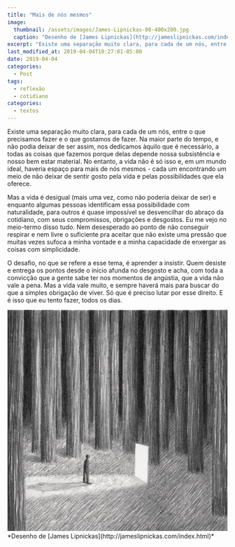 ```yaml
---
title: "Mais de nós mesmos"
image: 
  thumbnail: /assets/images/James-Lipnickas-08-400x200.jpg
  caption: "Desenho de [James Lipnickas](http://jameslipnickas.com/index.html)"
excerpt: "Existe uma separação muito clara, para cada de um nós, entre o que precisamos fazer e o que gostamos de fazer."
last_modified_at: 2019-04-04T10:27:01-05:00
date: 2019-04-04
categories:
  - Post
tags: 
  - reflexão
  - cotidiano
categories:
  - textos
---
```


Existe uma separação muito clara, para cada de um nós, entre o que precisamos fazer e o que gostamos de fazer. Na maior parte do tempo, e não podia deixar de ser assim, nos dedicamos àquilo que é necessário, a todas as coisas que fazemos porque delas depende nossa subsistência e nosso bem estar material. No entanto, a vida não é só isso e, em um mundo ideal, haveria espaço para mais de nós mesmos - cada um encontrando um meio de não deixar de sentir gosto pela vida e pelas possibilidades que ela oferece.

Mas a vida é desigual (mais uma vez, como não poderia deixar de ser) e enquanto algumas pessoas identificam essa possibilidade com naturalidade, para outros é quase impossível se desvencilhar do abraço da cotidiano, com seus compromissos, obrigações e desgostos. Eu me vejo no meio-termo disso tudo. Nem desesperado ao ponto de não conseguir respirar e nem livre o suficiente pra aceitar que não existe uma pressão que muitas vezes sufoca a minha vontade e a minha capacidade de enxergar as coisas com simplicidade.

O desafio, no que se refere a esse tema, é aprender a insistir. Quem desiste e entrega os pontos desde o início afunda no desgosto e acha, com toda a convicção que a gente sabe ter nos momentos de angústia, que a vida não vale a pena. Mas a vida vale muito, e sempre haverá mais para buscar do que a simples obrigação de viver. Só que é preciso lutar por esse direito. E é isso que eu tento fazer, todos os dias.

<img src="/assets/images/James-Lipnickas-08.jpg">
*Desenho de [James Lipnickas](http://jameslipnickas.com/index.html)*
